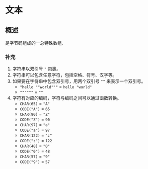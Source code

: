 # 文本

## 概述

是字节码组成的一总特殊数组.

### 补充

1. 字符串以双引号 `"` 包裹。
2. 字符串可以包含任意字符，包括空格、符号、汉字等。
3. 如果要在字符串中包含双引号，用两个双引号 `""` 来表示一个双引号。
   - `"hello ""world"""` = `hello "world"`
   - `""""""` = `""`
4. 字符有对应的编码，字符与编码之间可以通过函数转换。
   - `CHAR(65)` = `"A"`
   - `CODE("A")` = `65`
   - `CHAR(90)` = `"Z"`
   - `CODE("Z")` = `90`
   - `CHAR(97)` = `"a"`
   - `CODE("a")` = `97`
   - `CHAR(122)` = `"z"`
   - `CODE("z")` = `122`
   - `CHAR(48)` = `"0"`
   - `CODE("0")` = `48`
   - `CHAR(57)` = `"9"`
   - `CODE("9")` = `57`

